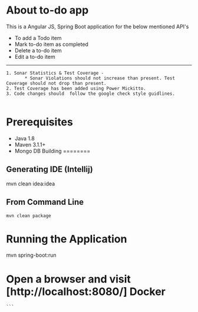 About to-do app
=========================

This is a Angular JS, Spring Boot application for the below mentioned API's 

* To add a Todo item
* Mark to-do item as completed
* Delete a to-do item
* Edit a to-do item


----------------------------
```
1. Sonar Statistics & Test Coverage -
       * Sonar Violations should not increase than present. Test Coverage should not drop than present.
2. Test Coverage has been added using Power Mickitto.
3. Code changes should  follow the google check style guidlines.
    
```

Prerequisites
=============

* Java 1.8
* Maven 3.1.1+
* Mongo DB
Building
========

Generating IDE (Intellij)
----------------------------

mvn clean idea:idea

From Command Line
-----------------

    mvn clean package

Running the Application
======================

mvn spring-boot:run

Open a browser and visit [http://localhost:8080/]
Docker
======
	```

